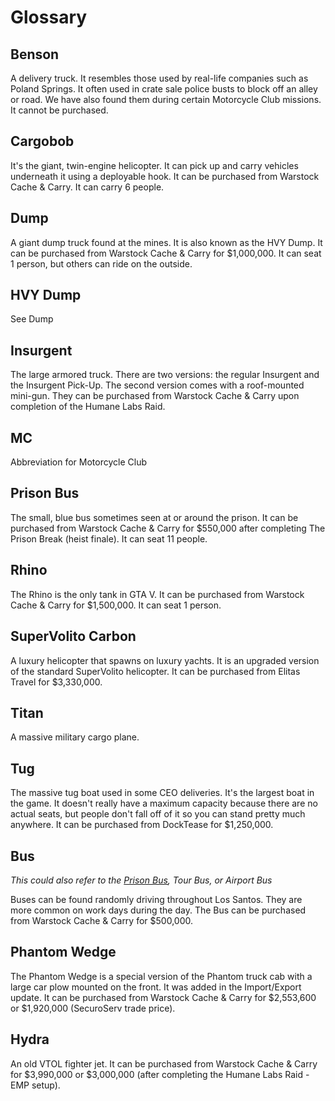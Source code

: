 # Glossary

## Benson

A delivery truck. It resembles those used by real-life companies such as Poland Springs. It often used in crate sale police busts to block off an alley or road. We have also found them during certain Motorcycle Club missions. It cannot be purchased.

## Cargobob

It's the giant, twin-engine helicopter. It can pick up and carry vehicles underneath it using a deployable hook. It can be purchased from Warstock Cache & Carry. It can carry 6 people.

## Dump

A giant dump truck found at the mines. It is also known as the HVY Dump. It can be purchased from Warstock Cache & Carry for $1,000,000. It can seat 1 person, but others can ride on the outside.

## HVY Dump

See Dump

## Insurgent

The large armored truck. There are two versions: the regular Insurgent and the Insurgent Pick-Up. The second version comes with a roof-mounted mini-gun. They can be purchased from Warstock Cache & Carry upon completion of the Humane Labs Raid.

## MC

Abbreviation for Motorcycle Club

## Prison Bus

The small, blue bus sometimes seen at or around the prison. It can be purchased from Warstock Cache & Carry for $550,000 after completing The Prison Break \(heist finale\). It can seat 11 people.

## Rhino

The Rhino is the only tank in GTA V. It can be purchased from Warstock Cache & Carry for $1,500,000. It can seat 1 person.

## SuperVolito Carbon

A luxury helicopter that spawns on luxury yachts. It is an upgraded version of the standard SuperVolito helicopter. It can be purchased from Elitas Travel for $3,330,000.

## Titan

A massive military cargo plane.

## Tug

The massive tug boat used in some CEO deliveries. It's the largest boat in the game. It doesn't really have a maximum capacity because there are no actual seats, but people don't fall off of it so you can stand pretty much anywhere. It can be purchased from DockTease for $1,250,000.

## Bus

_This could also refer to the _[_Prison Bus_](#prison-bus)_, Tour Bus, or Airport Bus_

Buses can be found randomly driving throughout Los Santos. They are more common on work days during the day. The Bus can be purchased from Warstock Cache & Carry for $500,000.

## Phantom Wedge

The Phantom Wedge is a special version of the Phantom truck cab with a large car plow mounted on the front. It was added in the Import/Export update. It can be purchased from Warstock Cache & Carry for $2,553,600 or $1,920,000 \(SecuroServ trade price\).

## Hydra
An old VTOL fighter jet. It can be purchased from Warstock Cache & Carry for $3,990,000 or $3,000,000 (after completing the Humane Labs Raid - EMP setup). 